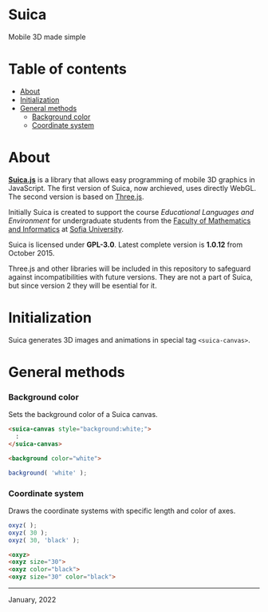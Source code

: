 # Suica
Mobile 3D made simple

# Table of contents

- [About](#about)
- [Initialization](#initialization)
- [General methods](#general-methods)
	- [Background color](#background-color)
	- [Coordinate system](#coordinate-system)


# About
[**Suica.js**](https://github.com/boytchev/suica) is a library that allows easy programming
of mobile 3D graphics in JavaScript. The first version of Suica, now archieved, uses directly
WebGL. The second version is based on [Three.js](https://threejs.org). 

Initially Suica is created to support the course *Educational Languages and Environment* for
undergraduate students from the [Faculty of Mathematics and Informatics](https://www.fmi.uni-sofia.bg/en)
at [Sofia University](https://www.uni-sofia.bg/index.php/eng).


Suica is licensed under **GPL-3.0**. Latest complete version is **1.0.12** from October 2015.

Three.js and other libraries will be included in this repository to safeguard against incompatibilities
with future versions. They are not a part of Suica, but since version 2 they will be esential for it.

# Initialization

Suica generates 3D images and animations in special tag `<suica-canvas>`.

# General methods

### Background color

Sets the background color of a Suica canvas.

```html
<suica-canvas style="background:white;">
  :
</suica-canvas>
```

```html
<background color="white">
```

```javascript
background( 'white' );
```

### Coordinate system

Draws the coordinate systems with specific length and color of axes.

```javascript
oxyz( );
oxyz( 30 );
oxyz( 30, 'black' );
```

```html
<oxyz>
<oxyz size="30">
<oxyz color="black">
<oxyz size="30" color="black">
```


---

January, 2022
